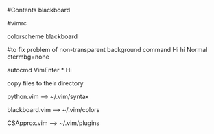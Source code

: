 #Contents
blackboard

#vimrc




colorscheme blackboard

#to fix problem of non-transparent background
command Hi hi Normal ctermbg=none

autocmd VimEnter * Hi


copy files to their directory

python.vim      --> ~/.vim/syntax

blackboard.vim  --> ~/.vim/colors

CSApprox.vim    --> ~/.vim/plugins
